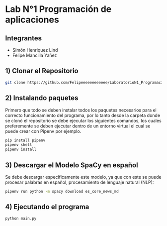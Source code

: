 # Lab N°1 Programación de aplicaciones

## Integrantes
- Simón Henriquez Lind
- Felipe Mancilla Yañez

## 1) Clonar el Repositorio
```sh
git clone https://github.com/Felipeeeeeeeeeeee/LaboratorioN1_ProgramacionAplicaciones.git
```
## 2) Instalando paquetes
Primero que todo se deben instalar todos los paquetes necesarios para el correcto funcionamiento del programa, por lo tanto desde la carpeta donde se clonó el repositorio se debe ejecutar los siguientes comandos, los cuales preferemente se deben ejecutar dentro de un entorno virtual el cual se puede crear con Pipenv por ejemplo.
```sh
pip install pipenv
pipenv shell
pipenv install
```
## 3) Descargar el Modelo SpaCy en español
Se debe descargar específicamente este modelo, ya que con este se puede procesar palabras en español, procesamiento de lenguaje natural (NLP):
```sh
pipenv run python -m spacy download es_core_news_md
```
## 4) Ejecutando el programa
```sh
python main.py
```
